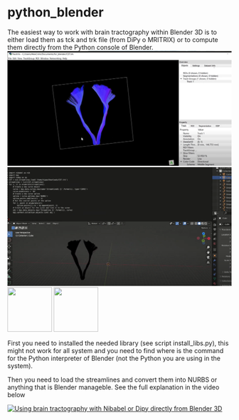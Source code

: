 # python_blender

The easiest way to work with brain tractography within Blender 3D is to either load them as tck and trk file (from DiPy o MRITRIX) or to compute them directly from the Python console of Blender.
![alt text](https://github.com/alecrimi/python_blender/blob/main/Capture_TRK.PNG)
![alt text](https://github.com/alecrimi/python_blender/blob/main/Capture_Blender.PNG  )
<img src="[[https://your-image-url.type](https://github.com/alecrimi/python_blender/blob/main/Capture_TRK.PNG)](https://github.com/alecrimi/python_blender/blob/main/Capture_TRK.PNG)" width="100" height="100"> </img>
<img src="[[https://your-image-url.type](https://github.com/alecrimi/python_blender/blob/main/Capture_Blender.PNG)](https://github.com/alecrimi/python_blender/blob/main/Capture_Blender.PNG)" width="100" height="100">

First you need to installed the needed library (see script install_libs.py), this might not work for all system and you need to find where is the command for the Python interpreter of Blender (not the Python you are using in the system).

Then you need to load the streamlines and convert them into NURBS or anything that is Blender manageble.
See the full explanation in the video below

[![Using brain tractography with Nibabel or Dipy directly from Blender 3D](https://img.youtube.com/vi/ANkq9EAEEeI/0.jpg)](https://www.youtube.com/watch?v=ANkq9EAEEeI "Using brain tractography with Nibabel or Dipy directly from Blender 3D")

